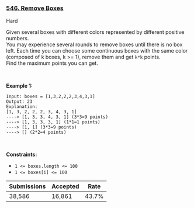### [546. Remove Boxes](https://leetcode.com/problems/remove-boxes/)

Hard

Given several boxes with different colors represented by different positive numbers.  
You may experience several rounds to remove boxes until there is no box left. Each time you can choose some continuous boxes with the same color (composed of k boxes, k >= 1), remove them and get `` k*k `` points.  
Find the maximum points you can get.

 

__Example 1:__

```
Input: boxes = [1,3,2,2,2,3,4,3,1]
Output: 23
Explanation:
[1, 3, 2, 2, 2, 3, 4, 3, 1] 
----> [1, 3, 3, 4, 3, 1] (3*3=9 points) 
----> [1, 3, 3, 3, 1] (1*1=1 points) 
----> [1, 1] (3*3=9 points) 
----> [] (2*2=4 points)
```

 

__Constraints:__

*   `` 1 <= boxes.length <= 100 ``
*   `` 1 <= boxes[i] <= 100 ``

| Submissions    | Accepted     | Rate   |
| -------------- | ------------ | ------ |
| 38,586 | 16,861 | 43.7% |